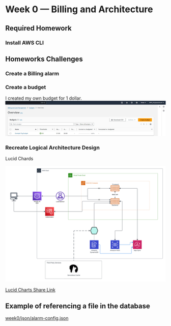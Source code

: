 # Week 0 — Billing and Architecture

## Required Homework

### Install AWS CLI

## Homeworks Challenges

### Create a Billing alarm

### Create a budget
I created my own budget for 1 dollar.
![Image of The Budget Alarm I created](assets/Budget-alarm.JPG)


### Recreate Logical Architecture Design

Lucid  Chards 

![Image of The Logical Architecture Design](assets/Cruddur%20Logical%20Diagram%20.png)

[Lucid Charts Share Link](https://lucid.app/lucidchart/bfd999bf-df64-4cbb-a233-8f167b56a6ea/edit?viewport_loc=-1553%2C-550%2C3576%2C3110%2C0_0&invitationId=inv_ac7c800d-03f0-4c66-a2e0-c402bcd74064)

## Example of referencing a file in the database
[week0/json/alarm-config.json](https://github.com/W47-KRTS/aws-bootcamp-cruddur-2023/blob/main/aws/json/alarm-config.json)
